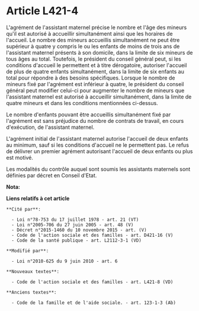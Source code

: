 # Article L421-4

L'agrément de l'assistant maternel précise le nombre et l'âge des mineurs qu'il est autorisé à accueillir simultanément ainsi
que les horaires de l'accueil. Le nombre des mineurs accueillis simultanément ne peut être supérieur à quatre y compris le ou
les enfants de moins de trois ans de l'assistant maternel présents à son domicile, dans la limite de six mineurs de tous âges
au total. Toutefois, le président du conseil général peut, si les conditions d'accueil le permettent et à titre dérogatoire,
autoriser l'accueil de plus de quatre enfants simultanément, dans la limite de six enfants au total pour répondre à des
besoins spécifiques. Lorsque le nombre de mineurs fixé par l'agrément est inférieur à quatre, le président du conseil général
peut modifier celui-ci pour augmenter le nombre de mineurs que l'assistant maternel est autorisé à accueillir simultanément,
dans la limite de quatre mineurs et dans les conditions mentionnées ci-dessus.

Le nombre d'enfants pouvant être accueillis simultanément fixé par l'agrément est sans préjudice du nombre de contrats de
travail, en cours d'exécution, de l'assistant maternel.

L'agrément initial de l'assistant maternel autorise l'accueil de deux enfants au minimum, sauf si les conditions d'accueil ne
le permettent pas. Le refus de délivrer un premier agrément autorisant l'accueil de deux enfants ou plus est motivé. 

Les modalités du contrôle auquel sont soumis les assistants maternels sont définies par décret en Conseil d'Etat.

**Nota:**



**Liens relatifs à cet article**

	**Cité par**:

	  - Loi n°78-753 du 17 juillet 1978 - art. 21 (VT)
	  - Loi n°2005-706 du 27 juin 2005 - art. 48 (V)
	  - Décret n°2015-1460 du 10 novembre 2015 - art. (V)
	  - Code de l'action sociale et des familles - art. D421-16 (V)
	  - Code de la santé publique - art. L2112-3-1 (VD)

	**Modifié par**:

	  - Loi n°2010-625 du 9 juin 2010 - art. 6

	**Nouveaux textes**:

	  - Code de l'action sociale et des familles - art. L421-8 (VD)

	**Anciens textes**:

	  - Code de la famille et de l'aide sociale. - art. 123-1-3 (Ab)
